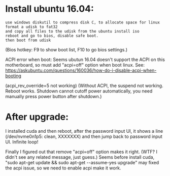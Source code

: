 # Install ubuntu 16.04:
    use windows diskutil to compress disk C, to allocate space for linux
    format a udisk to fat32
    and copy all files to the udisk from the ubuntu install iso
    reboot and go to bios, disable safe boot.
    then boot from udisk

(Bios hotkey: F9 to show boot list, F10 to go bios settings.)

ACPI error when boot:
Seems ubutun 16.04 doesn't support the ACPI on this motherboard,
so must add "acpi=off" option when boot linux.
See: https://askubuntu.com/questions/160036/how-do-i-disable-acpi-when-booting

(acpi_rev_override=5 not working)
(Without ACPI, the suspend not working. Reboot works. 
Shutdown cannot cutoff power automatically, you need manually press power button after shutdown.)

# After upgrade:
I installed cuda and then reboot, after the password input UI, it shows a line (/dev/nvme0n1p5: clean, XXXXXXX) and then jump back to password input UI. Infinite loop!

Finally I figured out that remove "acpi=off" option makes it right. (WTF? I didn't see any related message, just guess.)
Seems before install cuda, "sudo apt-get update && sudo apt-get --assume-yes upgrade" may fixed the acpi issue, so we need to enable acpi make it work.
